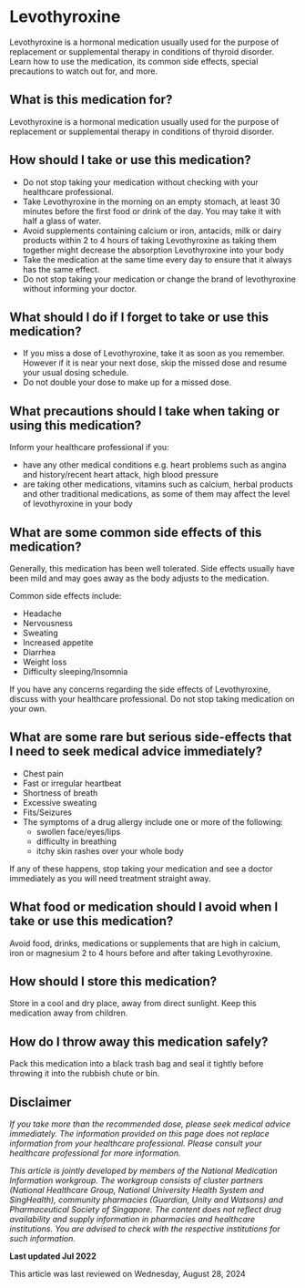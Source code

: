# Levothyroxine

Levothyroxine is a hormonal medication usually used for the purpose of replacement or supplemental therapy in conditions of thyroid disorder. Learn how to use the medication, its common side effects, special precautions to watch out for, and more.

What is this medication for?
----------------------------

Levothyroxine is a hormonal medication usually used for the purpose of replacement or supplemental therapy in conditions of thyroid disorder.

How should I take or use this medication?
-----------------------------------------

* Do not stop taking your medication without checking with your healthcare professional.
* Take Levothyroxine in the morning on an empty stomach, at least 30 minutes before the first food or drink of the day. You may take it with half a glass of water.
* Avoid supplements containing calcium or iron, antacids, milk or dairy products within 2 to 4 hours of taking Levothyroxine as taking them together might decrease the absorption Levothyroxine into your body
* Take the medication at the same time every day to ensure that it always has the same effect.
* Do not stop taking your medication or change the brand of levothyroxine without informing your doctor.

What should I do if I forget to take or use this medication?
------------------------------------------------------------

* If you miss a dose of Levothyroxine, take it as soon as you remember. However if it is near your next dose, skip the missed dose and resume your usual dosing schedule.
* Do not double your dose to make up for a missed dose.​

What precautions should I take when taking or using this medication?
--------------------------------------------------------------------

Inform your healthcare professional if you:

* have any other medical conditions e.g. heart problems such as angina and history/recent heart attack, high blood pressure
* are taking other medications, vitamins such as calcium, herbal products and other traditional medications, as some of them may affect the level of levothyroxine in your body

What are some common side effects of this medication?
-----------------------------------------------------

​Generally, this medication has been well tolerated. Side effects usually have been mild and may goes away as the body adjusts to the medication.

Common side effects include:

* Headache
* Nervousness
* Sweating
* Increased appetite
* Diarrhea
* Weight loss
* Difficulty sleeping/Insomnia

If you have any concerns regarding the side effects of Levothyroxine, discuss with your healthcare professional. Do not stop taking medication on your own.

What are some rare but serious side-effects that I need to seek medical advice immediately?
-------------------------------------------------------------------------------------------

* Chest pain
* Fast or irregular heartbeat
* Shortness of breath
* Excessive sweating
* Fits/Seizures
* The symptoms of a drug allergy include one or more of the following:
  + swollen face/eyes/lips
  + difficulty in breathing
  + itchy skin rashes over your whole body

If any of these happens, stop taking your medication and see a doctor immediately as you will need treatment straight away.

What food or medication should I avoid when I take or use this medication?
--------------------------------------------------------------------------

Avoid food, drinks, medications or supplements that are high in calcium, iron or magnesium 2 to 4 hours before and after taking Levothyroxine.

How should I store this medication?
-----------------------------------

Store in a cool and dry place, away from direct sunlight. Keep this medication away from children.

How do I throw away this medication safely?
-------------------------------------------

Pack this medication into a black trash bag and seal it tightly before throwing it into the rubbish chute or bin.

Disclaimer
----------

*If you take more than the recommended dose, please seek medical advice immediately. The information provided on this page does not replace information from your healthcare professional. Please consult your healthcare professional for more information.*

*This article is jointly developed by members of the National Medication Information workgroup. The workgroup consists of cluster partners (National Healthcare Group, National University Health System and SingHealth), community pharmacies (Guardian, Unity and Watsons) and Pharmaceutical Society of Singapore. The content does not reflect drug availability and supply information in pharmacies and healthcare institutions. You are advised to check with the respective institutions for such information.*

**Last updated Jul 2022**

This article was last reviewed on
Wednesday, August 28, 2024